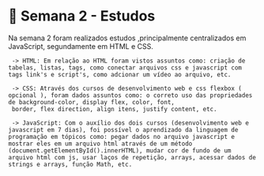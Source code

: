 # 🧠 Semana 2 - Estudos

 Na semana 2 foram realizados estudos ,principalmente centralizados em JavaScript, segundamente em HTML e CSS. 

     -> HTML: Em relação ao HTML foram vistos assuntos como: criação de tabelas, listas, tags, como conectar arquivos css e javascript com tags link's e script's, como adcionar um vídeo ao arquivo, etc. 

     -> CSS: Através dos cursos de desenvolvimento web e css flexbox ( opcional ), foram dados assuntos como: o correto uso das propriedades de background-color, display flex, color, font,
     border, flex direction, align itens, justify content, etc.
     
     -> JavaScript: Com o auxílio dos dois cursos (desenvolvimento web e javascript em 7 dias), foi possível o aprendizado da linguagem de programação em tópicos como: pegar dados no arquivo javascript e mostrar eles em um arquivo html através de um método (document.getElementById().innerHTML), mudar cor de fundo de um arquivo html com js, usar laços de repetição, arrays, acessar dados de strings e arrays, função Math, etc.

